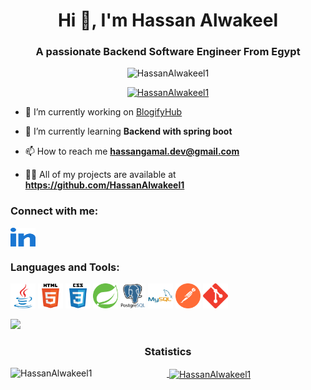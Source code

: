 
<h1 align="center">Hi 👋, I'm Hassan Alwakeel</h1>
<h3 align="center">A passionate Backend Software Engineer From Egypt</h3>
<p align="center"> <img src="https://komarev.com/ghpvc/?username=HassanAlwakeel1&label=Profile%20views&color=0e75b6&style=flat" alt="HassanAlwakeel1" /> </p>

<p align="center"> <a href="https://github.com/ryo-ma/github-profile-trophy"><img src="https://github-profile-trophy.vercel.app/?username=HassanAlwakeel1&theme=" alt="HassanAlwakeel1" /></a> </p>

- 🔭 I’m currently working on [BlogifyHub](https://github.com/HassanAlwakeel1/BlogifyHub.git)
- 🌱 I’m currently learning **Backend with spring boot**

- 📫 How to reach me **hassangamal.dev@gmail.com**
- 👨‍💻 All of my projects are available at **https://github.com/HassanAlwakeel1**
</div><h3 align="left">Connect with me:</h3>
<p align="left">
<a href="https://linkedin.com/in/hassan-alwakeel-617537287/" target="blank"><img align="center" src="https://raw.githubusercontent.com/teamedwardforever/Readme-Generator/71f25dd8b98329b168142a6b782a107b75eab178/svg/Social/linked-in-alt.svg" alt="https://www.linkedin.com/in/hassan-alwakeel-617537287/" height="30" width="40" /></a></p>

<h3 align="left">Languages and Tools:</h3>
<p align="left">
<img src="https://raw.githubusercontent.com/teamedwardforever/Readme-Generator/71f25dd8b98329b168142a6b782a107b75eab178/svg/Skills/Languages/java-original.svg" alt="Java" width="40" height="40"/>
<img src="https://raw.githubusercontent.com/teamedwardforever/Readme-Generator/71f25dd8b98329b168142a6b782a107b75eab178/svg/Skills/Frontend/html5-original-wordmark.svg" alt="HTML" width="40" height="40"/>
<img src="https://raw.githubusercontent.com/teamedwardforever/Readme-Generator/71f25dd8b98329b168142a6b782a107b75eab178/svg/Skills/Frontend/css3-original-wordmark.svg" alt="Css" width="40" height="40"/>
<img src="https://raw.githubusercontent.com/teamedwardforever/Readme-Generator/71f25dd8b98329b168142a6b782a107b75eab178/svg/Skills/Backend/springio-icon.svg" alt="Spring" width="40" height="40"/>
<img src="https://raw.githubusercontent.com/teamedwardforever/Readme-Generator/71f25dd8b98329b168142a6b782a107b75eab178/svg/Skills/Database/postgresql-original-wordmark.svg" alt="Postgresql" width="40" height="40"/>
<img src="https://raw.githubusercontent.com/teamedwardforever/Readme-Generator/71f25dd8b98329b168142a6b782a107b75eab178/svg/Skills/Database/mysql-original-wordmark.svg" alt="Mysql" width="40" height="40"/>
<img src="https://raw.githubusercontent.com/teamedwardforever/Readme-Generator/71f25dd8b98329b168142a6b782a107b75eab178/svg/Skills/Software/getpostman-icon.svg" alt="Postman" width="40" height="40"/>
<img src="https://raw.githubusercontent.com/teamedwardforever/Readme-Generator/71f25dd8b98329b168142a6b782a107b75eab178/svg/Skills/Other/git-scm-icon.svg" alt="Git" width="40" height="40"/>
</p>

<img src="https://user-images.githubusercontent.com/73097560/115834477-dbab4500-a447-11eb-908a-139a6edaec5c.gif"><h3 align="center">Statistics</h3>
<div align="center">
<a href="https://github.com/HassanAlwakeel1">
<img align="left" height="180em" src="https://github-readme-stats.vercel.app/api/top-langs/?username=HassanAlwakeel1&layout=compact&theme=dark" alt=HassanAlwakeel1 />

<p>&nbsp;<img align="center" height="180em" src="https://github-readme-stats.vercel.app/api?username=HassanAlwakeel1&show_icons=true&locale=en&theme=dark" alt="HassanAlwakeel1" /></p>
</div>
